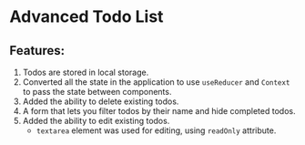 # Advanced Todo List
## Features:
1. Todos are stored in local storage.
2. Converted all the state in the application to use `useReducer` and `Context` to pass the state between components.
3. Added the ability to delete existing todos.
4. A form that lets you filter todos by their name and hide completed todos.
5. Added the ability to edit existing todos.
   - `textarea` element was used for editing, using `readOnly` attribute.


